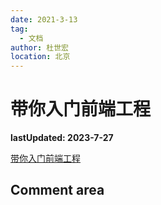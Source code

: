 ```yaml
---
date: 2021-3-13
tag:
  - 文档
author: 杜世宏
location: 北京
---
```


# 带你入门前端工程

**lastUpdated: 2023-7-27**

[带你入门前端工程](https://David-TechNomad.github.io/introduction-to-front-end-engineering/)
<!-- README.md -->
## Comment area

<Vssue />